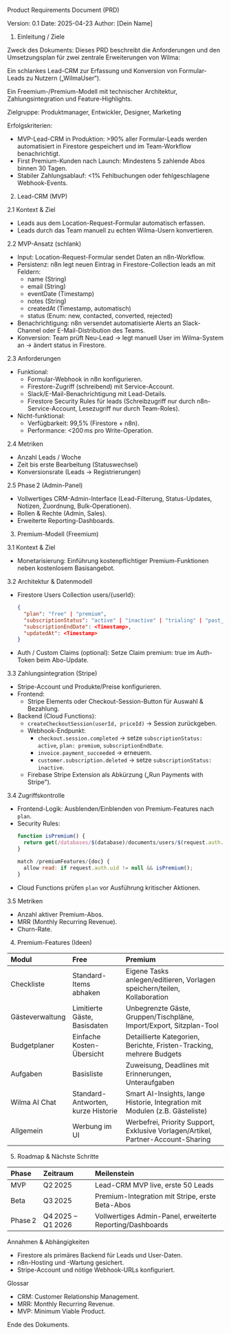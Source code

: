 Product Requirements Document (PRD)

Version: 0.1
Date: 2025-04-23
Author: [Dein Name]

1. Einleitung / Ziele

Zweck des Dokuments: Dieses PRD beschreibt die Anforderungen und den Umsetzungsplan für zwei zentrale Erweiterungen von Wilma:

Ein schlankes Lead-CRM zur Erfassung und Konversion von Formular-Leads zu Nutzern („WilmaUser“).

Ein Freemium-/Premium-Modell mit technischer Architektur, Zahlungsintegration und Feature-Highlights.

Zielgruppe: Produktmanager, Entwickler, Designer, Marketing

Erfolgskriterien:

*   MVP-Lead-CRM in Produktion: >90% aller Formular-Leads werden automatisiert in Firestore gespeichert und im Team-Workflow benachrichtigt.
*   First Premium-Kunden nach Launch: Mindestens 5 zahlende Abos binnen 30 Tagen.
*   Stabiler Zahlungsablauf: <1% Fehlbuchungen oder fehlgeschlagene Webhook-Events.

2. Lead-CRM (MVP)

2.1 Kontext & Ziel

*   Leads aus dem Location-Request-Formular automatisch erfassen.
*   Leads durch das Team manuell zu echten Wilma-Usern konvertieren.

2.2 MVP-Ansatz (schlank)

*   Input: Location-Request-Formular sendet Daten an n8n-Workflow.
*   Persistenz: n8n legt neuen Eintrag in Firestore-Collection leads an mit Feldern:
    *   name (String)
    *   email (String)
    *   eventDate (Timestamp)
    *   notes (String)
    *   createdAt (Timestamp, automatisch)
    *   status (Enum: new, contacted, converted, rejected)
*   Benachrichtigung: n8n versendet automatisierte Alerts an Slack-Channel oder E-Mail-Distribution des Teams.
*   Konversion: Team prüft Neu-Lead → legt manuell User im Wilma-System an → ändert status in Firestore.

2.3 Anforderungen

*   Funktional:
    *   Formular-Webhook in n8n konfigurieren.
    *   Firestore-Zugriff (schreibend) mit Service-Account.
    *   Slack/E-Mail-Benachrichtigung mit Lead-Details.
    *   Firestore Security Rules für leads (Schreibzugriff nur durch n8n-Service-Account, Lesezugriff nur durch Team-Roles).
*   Nicht-funktional:
    *   Verfügbarkeit: 99,5% (Firestore + n8n).
    *   Performance: <200 ms pro Write-Operation.

2.4 Metriken

*   Anzahl Leads / Woche
*   Zeit bis erste Bearbeitung (Statuswechsel)
*   Konversionsrate (Leads → Registrierungen)

2.5 Phase 2 (Admin-Panel)

*   Vollwertiges CRM-Admin-Interface (Lead-Filterung, Status-Updates, Notizen, Zuordnung, Bulk-Operationen).
*   Rollen & Rechte (Admin, Sales).
*   Erweiterte Reporting-Dashboards.

3. Premium-Modell (Freemium)

3.1 Kontext & Ziel

*   Monetarisierung: Einführung kostenpflichtiger Premium-Funktionen neben kostenlosem Basisangebot.

3.2 Architektur & Datenmodell

*   Firestore Users Collection users/{userId}:
    ```json
    {
      "plan": "free" | "premium",
      "subscriptionStatus": "active" | "inactive" | "trialing" | "past_due",
      "subscriptionEndDate": <Timestamp>,
      "updatedAt": <Timestamp>
    }
    ```
*   Auth / Custom Claims (optional): Setze Claim premium: true im Auth-Token beim Abo-Update.

3.3 Zahlungsintegration (Stripe)

*   Stripe-Account und Produkte/Preise konfigurieren.
*   Frontend:
    *   Stripe Elements oder Checkout-Session-Button für Auswahl & Bezahlung.
*   Backend (Cloud Functions):
    *   `createCheckoutSession(userId, priceId)` → Session zurückgeben.
    *   Webhook-Endpunkt:
        *   `checkout.session.completed` → setze `subscriptionStatus: active`, `plan: premium`, `subscriptionEndDate`.
        *   `invoice.payment_succeeded` → erneuern.
        *   `customer.subscription.deleted` → setze `subscriptionStatus: inactive`.
    *   Firebase Stripe Extension als Abkürzung („Run Payments with Stripe").

3.4 Zugriffskontrolle

*   Frontend-Logik: Ausblenden/Einblenden von Premium-Features nach `plan`.
*   Security Rules:
    ```javascript
    function isPremium() {
      return get(/databases/$(database)/documents/users/$(request.auth.uid)).data.plan == 'premium';
    }

    match /premiumFeatures/{doc} {
      allow read: if request.auth.uid != null && isPremium();
    }
    ```
*   Cloud Functions prüfen `plan` vor Ausführung kritischer Aktionen.

3.5 Metriken

*   Anzahl aktiver Premium-Abos.
*   MRR (Monthly Recurring Revenue).
*   Churn-Rate.

4. Premium-Features (Ideen)

| Modul             | Free                           | Premium                                                                      |
| :---------------- | :----------------------------- | :--------------------------------------------------------------------------- |
| Checkliste        | Standard-Items abhaken         | Eigene Tasks anlegen/editieren, Vorlagen speichern/teilen, Kollaboration     |
| Gästeverwaltung   | Limitierte Gäste, Basisdaten   | Unbegrenzte Gäste, Gruppen/Tischpläne, Import/Export, Sitzplan-Tool          |
| Budgetplaner      | Einfache Kosten-Übersicht      | Detaillierte Kategorien, Berichte, Fristen-Tracking, mehrere Budgets         |
| Aufgaben          | Basisliste                     | Zuweisung, Deadlines mit Erinnerungen, Unteraufgaben                         |
| Wilma AI Chat     | Standard-Antworten, kurze Historie | Smart AI-Insights, lange Historie, Integration mit Modulen (z.B. Gästeliste) |
| Allgemein         | Werbung im UI                  | Werbefrei, Priority Support, Exklusive Vorlagen/Artikel, Partner-Account-Sharing |

5. Roadmap & Nächste Schritte

| Phase    | Zeitraum            | Meilenstein                                |
| :------- | :------------------ | :----------------------------------------- |
| MVP      | Q2 2025            | Lead-CRM MVP live, erste 50 Leads          |
| Beta     | Q3 2025            | Premium-Integration mit Stripe, erste Beta-Abos |
| Phase 2 | Q4 2025 – Q1 2026 | Vollwertiges Admin-Panel, erweiterte Reporting/Dashboards |

Annahmen & Abhängigkeiten

*   Firestore als primäres Backend für Leads und User-Daten.
*   n8n-Hosting und -Wartung gesichert.
*   Stripe-Account und nötige Webhook-URLs konfiguriert.

Glossar

*   CRM: Customer Relationship Management.
*   MRR: Monthly Recurring Revenue.
*   MVP: Minimum Viable Product.

Ende des Dokuments. 